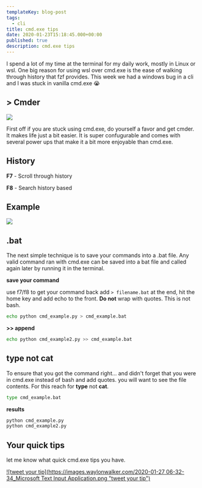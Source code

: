 ```yaml
---
templateKey: blog-post
tags:
  - cli
title: cmd.exe tips
date: 2020-01-23T15:18:45.000+00:00
published: true
description: cmd.exe tips
---
```


I spend a lot of my time at the terminal for my daily work, mostly in Linux or wsl.  One big reason for using wsl over cmd.exe is the ease of walking through history that fzf provides.  This week we had a windows bug in a cli and I was stuck in vanilla cmd.exe 😭

## > Cmder

![](https://images.waylonwalker.com/main.png)

First off if you are stuck using cmd.exe, do yourself a favor and get cmder.  It makes life just a bit easier.  It is super confugurable and comes with several power ups that make it a bit more enjoyable than cmd.exe.

## History

**F7** - Scroll through history

**F8** - Search history based

## Example

![](https://images.waylonwalker.com/cmd_exe_history_2.gif)

## .bat

The next simple technique is to save your commands into a .bat file. Any valid command ran with cmd.exe can be saved into a bat file and called again later by running it in the terminal.

**save your command**

use f7/f8 to get your command back add `> filename.bat` at the end, hit the home key and add echo to the front.  **Do not** wrap with quotes.  This is not bash.

``` bash
echo python cmd_example.py > cmd_example.bat
```

**>> append**

``` bash
echo python cmd_example2.py >> cmd_example.bat
```

## type not cat

To ensure that you got the command right... and didn't forget that you were in cmd.exe instead of bash and add quotes. you will want to see the file contents. For this reach for **type** not **cat**.

``` bash
type cmd_example.bat
```

**results**
``` bash
python cmd_example.py
python cmd_example2.py
```

## Your quick tips

let me know what quick cmd.exe tips you have.

[![tweet your tip](https://images.waylonwalker.com/2020-01-27 06-32-34_Microsoft Text Input Application.png "tweet your tip")](https://twitter.com/intent/tweet?text=@waylonwalker%20my%20favorite%20cmd.exe%20tip%20is%20...%20https%3A//waylonwalker.com/blog/cmd-exe-tips/ "tweet your tip")
